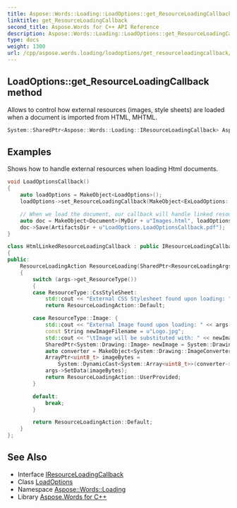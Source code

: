 ```yaml
---
title: Aspose::Words::Loading::LoadOptions::get_ResourceLoadingCallback method
linktitle: get_ResourceLoadingCallback
second_title: Aspose.Words for C++ API Reference
description: Aspose::Words::Loading::LoadOptions::get_ResourceLoadingCallback method. Allows to control how external resources (images, style sheets) are loaded when a document is imported from HTML, MHTML in C++.
type: docs
weight: 1300
url: /cpp/aspose.words.loading/loadoptions/get_resourceloadingcallback/
---
```

## LoadOptions::get_ResourceLoadingCallback method


Allows to control how external resources (images, style sheets) are loaded when a document is imported from HTML, MHTML.

```cpp
System::SharedPtr<Aspose::Words::Loading::IResourceLoadingCallback> Aspose::Words::Loading::LoadOptions::get_ResourceLoadingCallback() const
```


## Examples



Shows how to handle external resources when loading Html documents. 
```cpp
void LoadOptionsCallback()
{
    auto loadOptions = MakeObject<LoadOptions>();
    loadOptions->set_ResourceLoadingCallback(MakeObject<ExLoadOptions::HtmlLinkedResourceLoadingCallback>());

    // When we load the document, our callback will handle linked resources such as CSS stylesheets and images.
    auto doc = MakeObject<Document>(MyDir + u"Images.html", loadOptions);
    doc->Save(ArtifactsDir + u"LoadOptions.LoadOptionsCallback.pdf");
}

class HtmlLinkedResourceLoadingCallback : public IResourceLoadingCallback
{
public:
    ResourceLoadingAction ResourceLoading(SharedPtr<ResourceLoadingArgs> args) override
    {
        switch (args->get_ResourceType())
        {
        case ResourceType::CssStyleSheet:
            std::cout << "External CSS Stylesheet found upon loading: " << args->get_OriginalUri() << std::endl;
            return ResourceLoadingAction::Default;

        case ResourceType::Image: {
            std::cout << "External Image found upon loading: " << args->get_OriginalUri() << std::endl;
            const String newImageFilename = u"Logo.jpg";
            std::cout << "\tImage will be substituted with: " << newImageFilename << std::endl;
            SharedPtr<System::Drawing::Image> newImage = System::Drawing::Image::FromFile(ImageDir + newImageFilename);
            auto converter = MakeObject<System::Drawing::ImageConverter>();
            ArrayPtr<uint8_t> imageBytes =
                System::DynamicCast<System::Array<uint8_t>>(converter->ConvertTo(newImage, System::ObjectExt::GetType<System::Array<uint8_t>>()));
            args->SetData(imageBytes);
            return ResourceLoadingAction::UserProvided;
        }

        default:
            break;
        }

        return ResourceLoadingAction::Default;
    }
};
```

## See Also

* Interface [IResourceLoadingCallback](../../iresourceloadingcallback/)
* Class [LoadOptions](../)
* Namespace [Aspose::Words::Loading](../../)
* Library [Aspose.Words for C++](../../../)

